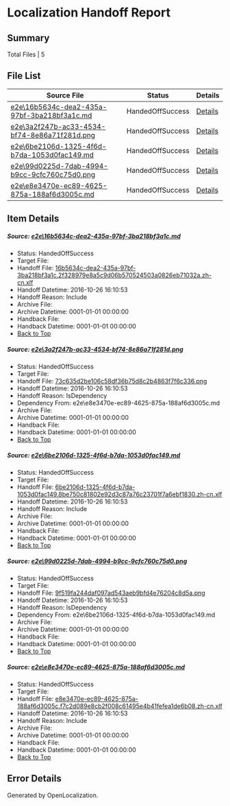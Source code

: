 # <a name='report-top'></a> Localization Handoff Report

## Summary
 Total Files | 5

## File List
 Source File | Status | Details 
 ----------- | ------ | ------- 
 [e2e\16b5634c-dea2-435a-97bf-3ba218bf3a1c.md](https://github.com/OpenLocalizationTestOrg/ol-test0/blob/e45e4a9780a93c0373bcbbb11501e30d8eb10662/e2e/16b5634c-dea2-435a-97bf-3ba218bf3a1c.md) | HandedOffSuccess | [Details](#a47790daa66b88fa98d0cc62d181c9411100f4af1)
 [e2e\3a2f247b-ac33-4534-bf74-8e86a71f281d.png](https://github.com/OpenLocalizationTestOrg/ol-test0/blob/e45e4a9780a93c0373bcbbb11501e30d8eb10662/e2e/3a2f247b-ac33-4534-bf74-8e86a71f281d.png) | HandedOffSuccess | [Details](#73c635d2be106c58df36b75d8c2b4863f7f6c3362)
 [e2e\6be2106d-1325-4f6d-b7da-1053d0fac149.md](https://github.com/OpenLocalizationTestOrg/ol-test0/blob/e45e4a9780a93c0373bcbbb11501e30d8eb10662/e2e/6be2106d-1325-4f6d-b7da-1053d0fac149.md) | HandedOffSuccess | [Details](#8a6c88280ffbd171735ec2fab1eccd537e0a7f053)
 [e2e\99d0225d-7dab-4994-b9cc-9cfc760c75d0.png](https://github.com/OpenLocalizationTestOrg/ol-test0/blob/e45e4a9780a93c0373bcbbb11501e30d8eb10662/e2e/99d0225d-7dab-4994-b9cc-9cfc760c75d0.png) | HandedOffSuccess | [Details](#9f519fa244daf097ad543aeb9bfd4e76204c8d5a4)
 [e2e\e8e3470e-ec89-4625-875a-188af6d3005c.md](https://github.com/OpenLocalizationTestOrg/ol-test0/blob/e45e4a9780a93c0373bcbbb11501e30d8eb10662/e2e/e8e3470e-ec89-4625-875a-188af6d3005c.md) | HandedOffSuccess | [Details](#5bd2ba881633f09bb8d771e97b6f4e8c9f882c485)

## Item Details
##### <a name='a47790daa66b88fa98d0cc62d181c9411100f4af1'></a> Source: [e2e\16b5634c-dea2-435a-97bf-3ba218bf3a1c.md](https://github.com/OpenLocalizationTestOrg/ol-test0/blob/e45e4a9780a93c0373bcbbb11501e30d8eb10662/e2e/16b5634c-dea2-435a-97bf-3ba218bf3a1c.md)
* Status: HandedOffSuccess
* Target File: 
* Handoff File: [16b5634c-dea2-435a-97bf-3ba218bf3a1c.2f328979e8a5c9d06b570524503a0826eb71032a.zh-cn.xlf](https://github.com/OpenLocalizationTestOrg/ol-test0-handoff/blob/6ecd8c5eaa6142e165ef6a72266ce2c7fcb8c462/ol-handoff/OpenLocalizationTestOrg/ol-test0-zhcn/shujia/ht/16b5634c-dea2-435a-97bf-3ba218bf3a1c.2f328979e8a5c9d06b570524503a0826eb71032a.zh-cn.xlf)
* Handoff Datetime: 2016-10-26 16:10:53
* Handoff Reason: Include
* Archive File: 
* Archive Datetime: 0001-01-01 00:00:00
* Handback File: 
* Handback Datetime: 0001-01-01 00:00:00
* [Back to Top](#report-top)

##### <a name='73c635d2be106c58df36b75d8c2b4863f7f6c3362'></a> Source: [e2e\3a2f247b-ac33-4534-bf74-8e86a71f281d.png](https://github.com/OpenLocalizationTestOrg/ol-test0/blob/e45e4a9780a93c0373bcbbb11501e30d8eb10662/e2e/3a2f247b-ac33-4534-bf74-8e86a71f281d.png)
* Status: HandedOffSuccess
* Target File: 
* Handoff File: [73c635d2be106c58df36b75d8c2b4863f7f6c336.png](https://github.com/OpenLocalizationTestOrg/ol-test0-handoff/blob/6ecd8c5eaa6142e165ef6a72266ce2c7fcb8c462/ol-handoff/OpenLocalizationTestOrg/ol-test0-zhcn/shujia/ht/73c635d2be106c58df36b75d8c2b4863f7f6c336.png)
* Handoff Datetime: 2016-10-26 16:10:53
* Handoff Reason: IsDependency
* Dependency From: e2e\e8e3470e-ec89-4625-875a-188af6d3005c.md
* Archive File: 
* Archive Datetime: 0001-01-01 00:00:00
* Handback File: 
* Handback Datetime: 0001-01-01 00:00:00
* [Back to Top](#report-top)

##### <a name='8a6c88280ffbd171735ec2fab1eccd537e0a7f053'></a> Source: [e2e\6be2106d-1325-4f6d-b7da-1053d0fac149.md](https://github.com/OpenLocalizationTestOrg/ol-test0/blob/e45e4a9780a93c0373bcbbb11501e30d8eb10662/e2e/6be2106d-1325-4f6d-b7da-1053d0fac149.md)
* Status: HandedOffSuccess
* Target File: 
* Handoff File: [6be2106d-1325-4f6d-b7da-1053d0fac149.8be750c81802e92d3c87a76c23701f7a6ebf1830.zh-cn.xlf](https://github.com/OpenLocalizationTestOrg/ol-test0-handoff/blob/6ecd8c5eaa6142e165ef6a72266ce2c7fcb8c462/ol-handoff/OpenLocalizationTestOrg/ol-test0-zhcn/shujia/ht/6be2106d-1325-4f6d-b7da-1053d0fac149.8be750c81802e92d3c87a76c23701f7a6ebf1830.zh-cn.xlf)
* Handoff Datetime: 2016-10-26 16:10:53
* Handoff Reason: Include
* Archive File: 
* Archive Datetime: 0001-01-01 00:00:00
* Handback File: 
* Handback Datetime: 0001-01-01 00:00:00
* [Back to Top](#report-top)

##### <a name='9f519fa244daf097ad543aeb9bfd4e76204c8d5a4'></a> Source: [e2e\99d0225d-7dab-4994-b9cc-9cfc760c75d0.png](https://github.com/OpenLocalizationTestOrg/ol-test0/blob/e45e4a9780a93c0373bcbbb11501e30d8eb10662/e2e/99d0225d-7dab-4994-b9cc-9cfc760c75d0.png)
* Status: HandedOffSuccess
* Target File: 
* Handoff File: [9f519fa244daf097ad543aeb9bfd4e76204c8d5a.png](https://github.com/OpenLocalizationTestOrg/ol-test0-handoff/blob/6ecd8c5eaa6142e165ef6a72266ce2c7fcb8c462/ol-handoff/OpenLocalizationTestOrg/ol-test0-zhcn/shujia/ht/9f519fa244daf097ad543aeb9bfd4e76204c8d5a.png)
* Handoff Datetime: 2016-10-26 16:10:53
* Handoff Reason: IsDependency
* Dependency From: e2e\6be2106d-1325-4f6d-b7da-1053d0fac149.md
* Archive File: 
* Archive Datetime: 0001-01-01 00:00:00
* Handback File: 
* Handback Datetime: 0001-01-01 00:00:00
* [Back to Top](#report-top)

##### <a name='5bd2ba881633f09bb8d771e97b6f4e8c9f882c485'></a> Source: [e2e\e8e3470e-ec89-4625-875a-188af6d3005c.md](https://github.com/OpenLocalizationTestOrg/ol-test0/blob/e45e4a9780a93c0373bcbbb11501e30d8eb10662/e2e/e8e3470e-ec89-4625-875a-188af6d3005c.md)
* Status: HandedOffSuccess
* Target File: 
* Handoff File: [e8e3470e-ec89-4625-875a-188af6d3005c.f7c2d089e8cb2f008c61495e4b41fefea1de6b08.zh-cn.xlf](https://github.com/OpenLocalizationTestOrg/ol-test0-handoff/blob/6ecd8c5eaa6142e165ef6a72266ce2c7fcb8c462/ol-handoff/OpenLocalizationTestOrg/ol-test0-zhcn/shujia/ht/e8e3470e-ec89-4625-875a-188af6d3005c.f7c2d089e8cb2f008c61495e4b41fefea1de6b08.zh-cn.xlf)
* Handoff Datetime: 2016-10-26 16:10:53
* Handoff Reason: Include
* Archive File: 
* Archive Datetime: 0001-01-01 00:00:00
* Handback File: 
* Handback Datetime: 0001-01-01 00:00:00
* [Back to Top](#report-top)


## Error Details

Generated by OpenLocalization.
